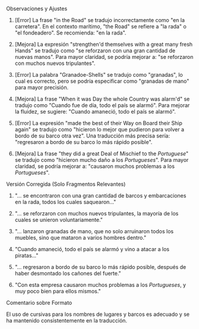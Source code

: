 Observaciones y Ajustes

1. [Error] La frase "in the Road" se tradujo incorrectamente como "en la carretera". En el contexto marítimo, "the Road" se refiere a "la rada" o "el fondeadero". Se recomienda: "en la rada".

2. [Mejora] La expresión "strengthen'd themselves with a great many fresh Hands" se tradujo como "se reforzaron con una gran cantidad de nuevas manos". Para mayor claridad, se podría mejorar a: "se reforzaron con muchos nuevos tripulantes".

3. [Error] La palabra "Granadoe-Shells" se tradujo como "granadas", lo cual es correcto, pero se podría especificar como "granadas de mano" para mayor precisión.

4. [Mejora] La frase "When it was Day the whole Country was alarm'd" se tradujo como "Cuando fue de día, todo el país se alarmó". Para mejorar la fluidez, se sugiere: "Cuando amaneció, todo el país se alarmó".

5. [Error] La expresión "made the best of their Way on Board their Ship again" se tradujo como "hicieron lo mejor que pudieron para volver a bordo de su barco otra vez". Una traducción más precisa sería: "regresaron a bordo de su barco lo más rápido posible".

6. [Mejora] La frase "they did a great Deal of Mischief to the _Portuguese_" se tradujo como "hicieron mucho daño a los *Portugueses*". Para mayor claridad, se podría mejorar a: "causaron muchos problemas a los *Portugueses*".

Versión Corregida (Solo Fragmentos Relevantes)

1. "... se encontraron con una gran cantidad de barcos y embarcaciones en la rada, todos los cuales saquearon..."

2. "... se reforzaron con muchos nuevos tripulantes, la mayoría de los cuales se unieron voluntariamente."

3. "... lanzaron granadas de mano, que no solo arruinaron todos los muebles, sino que mataron a varios hombres dentro."

4. "Cuando amaneció, todo el país se alarmó y vino a atacar a los piratas..."

5. "... regresaron a bordo de su barco lo más rápido posible, después de haber desmontado los cañones del fuerte."

6. "Con esta empresa causaron muchos problemas a los *Portugueses*, y muy poco bien para ellos mismos."

Comentario sobre Formato

El uso de cursivas para los nombres de lugares y barcos es adecuado y se ha mantenido consistentemente en la traducción.